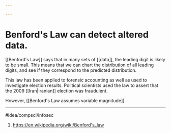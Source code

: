 ```yaml
---

---
```

# Benford's Law can detect altered data. 
[[Benford's Law]] says that in many sets of [[data]], the leading digit is likely to be small. This means that we can chart the distribution of all leading digits, and see if they correspond to the predicted distribution. 

This law has been applied to forensic accounting as well as used to investigate election results. Political scientists used the law to assert that the 2009 [[Iran|Iranian]] election was fraudulent. 

However, [[Benford's Law assumes variable magnitude]]. 

---
#idea/compsci/infosec 

1. https://en.wikipedia.org/wiki/Benford's_law